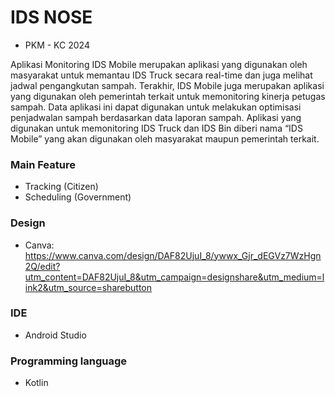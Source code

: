 # IDS NOSE
- PKM - KC 2024</br>

Aplikasi Monitoring IDS Mobile merupakan aplikasi yang digunakan oleh masyarakat untuk memantau IDS Truck secara real-time dan juga melihat jadwal pengangkutan sampah. Terakhir, IDS Mobile juga merupakan aplikasi yang digunakan oleh pemerintah terkait untuk memonitoring kinerja petugas sampah. Data aplikasi ini dapat digunakan untuk melakukan optimisasi penjadwalan sampah berdasarkan data laporan sampah. Aplikasi yang digunakan untuk memonitoring IDS Truck dan IDS Bin diberi nama “IDS Mobile” yang akan digunakan oleh masyarakat maupun pemerintah terkait.

### Main Feature
- Tracking (Citizen)
- Scheduling (Government)
### Design
- Canva: https://www.canva.com/design/DAF82UjuI_8/ywwx_Gjr_dEGVz7WzHgn2Q/edit?utm_content=DAF82UjuI_8&utm_campaign=designshare&utm_medium=link2&utm_source=sharebutton 
### IDE
- Android Studio
### Programming language
- Kotlin
